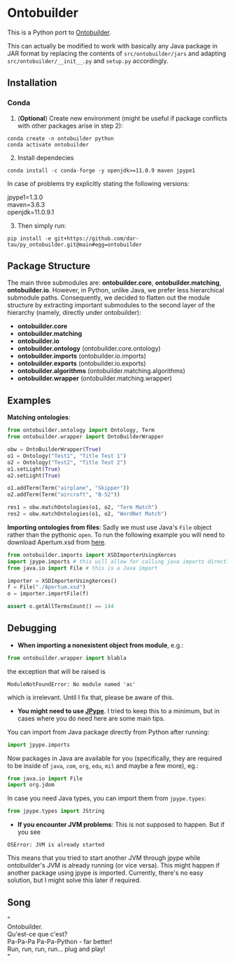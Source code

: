 # Ontobuilder

This is a Python port to [Ontobuilder](https://github.com/shraga89/ontobuilderDev).

This can actually be modified to work with basically any Java package in JAR format by replacing the contents of `src/ontobuilder/jars` and adapting `src/ontobuilder/__init__.py` and `setup.py` accordingly. 


## Installation
### Conda
1. (**Optional**) Create new environment (might be useful if package conflicts with other packages arise in step 2):
```
conda create -n ontobuilder python
conda activate ontobuilder
```

2. Install dependecies
```
conda install -c conda-forge -y openjdk>=11.0.9 maven jpype1
```
In case of problems try explicitly stating the following versions:

jpype1=1.3.0  
maven=3.6.3  
openjdk=11.0.9.1  

3. Then simply run:
```
pip install -e git+https://github.com/dar-tau/py_ontobuilder.git@main#egg=ontobuilder
```

## Package Structure
The main three submodules are: **ontobuilder.core**, **ontobuilder.matching**, **ontobuilder.io**. However, in Python, unlike Java, we prefer less hierarchical submodule paths. 
Consequently, we decided to flatten out the module structure by extracting important submodules to the second layer of the hierarchy (namely, directly under ontobuilder):
* **ontobuilder.core**
* **ontobuilder.matching**
* **ontobuilder.io**
* **ontobuilder.ontology** (ontobuilder.core.ontology)
* **ontobuilder.imports** (ontobuilder.io.imports)
* **ontobuilder.exports** (ontobuilder.io.exports)
* **ontobuilder.algorithms** (ontobuilder.matching.algorithms)
* **ontobuilder.wrapper** (ontobuilder.matching.wrapper)

## Examples
**Matching ontologies**:
```python
from ontobuilder.ontology import Ontology, Term
from ontobuilder.wrapper import OntoBuilderWrapper

obw = OntoBuilderWrapper(True)
o1 = Ontology("Test1", "Title Test 1")
o2 = Ontology("Test2", "Title Test 2")
o1.setLight(True)
o2.setLight(True)

o1.addTerm(Term("airplane", "Skipper"))
o2.addTerm(Term("aircraft", "B-52"))

res1 = obw.matchOntologies(o1, o2, "Term Match")
res2 = obw.matchOntologies(o1, o2, "WordNet Match")
```

**Importing ontologies from files**: Sadly we must use Java's `File` object rather than the pythonic `open`. To run the following example you will need to download Apertum.xsd from [here](https://raw.githubusercontent.com/shraga89/ontobuilderDev/maven/ontobuilder.io/src/test/resources/Apertum.xsd).

```python
from ontobuilder.imports import XSDImporterUsingXerces
import jpype.imports # this will allow for calling java imports directly from python
from java.io import File # this is a Java import 

importer = XSDImporterUsingXerces()
f = File("./Apertum.xsd")
o = importer.importFile(f)

assert o.getAllTermsCount() == 144	

```

## Debugging
* **When importing a nonexistent object from module**, e.g.: 
```python
from ontobuilder.wrapper import blabla
```
the exception that will be raised is 
```
ModuleNotFoundError: No module named 'ac'
```
which is irrelevant. Until I fix that, please be aware of this.

* **You might need to use [JPype](https://github.com/jpype-project/jpype)**. I tried to keep this to a minimum, but in cases where you do need here are some main tips.  

You can import from Java package directly from Python after running:
```python
import jpype.imports
```
Now packages in Java are available for you (specifically, they are required to be inside of `java`, `com`, `org`, `edu`, `mil` and maybe a few more), eg.:
```python
from java.io import File
import org.jdom
```

In case you need Java types, you can import them from `jpype.types`:
```python
from jpype.types import JString
```

* **If you encounter JVM problems**: This is not supposed to happen. But if you see

```
OSError: JVM is already started
```

This means that you tried to start another JVM through jpype while ontobuilder's JVM is already running (or vice versa). This might happen if another package using jpype is imported. Currently, there's no easy solution, but I might solve this later if required.


## Song
"  
Ontobuilder.  
Qu'est-ce que c'est?  
Pa-Pa-Pa Pa-Pa-Python - far better!  
Run, run, run, run... plug and play!  
"
